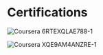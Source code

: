 
<!--
**tamimmirza/tamimmirza** is a ✨ _special_ ✨ repository because its `README.md` (this file) appears on your GitHub profile.

Here are some ideas to get you started:

- 🔭 I’m currently working on ...
- 🌱 I’m currently learning ...
- 👯 I’m looking to collaborate on ...
- 🤔 I’m looking for help with ...
- 💬 Ask me about ...
- 📫 How to reach me: ...
- 😄 Pronouns: ...
- ⚡ Fun fact: ...
-->

# Certifications

![Coursera 6RTEXQLAE788-1](https://user-images.githubusercontent.com/35456031/96367587-38ac0280-1168-11eb-873d-e028d13511d4.png)

![Coursera XQE9AM4ANZRE-1](https://user-images.githubusercontent.com/35456031/96367594-43ff2e00-1168-11eb-8e4d-63d4014b51e3.png)

